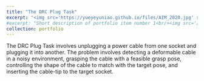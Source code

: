 ```yaml
---
title: "The DRC Plug Task"
excerpt: "<img src='https://yueyeyuniao.github.io/files/AIM_2020.jpg' style="max-width: 100%; height: auto; display: block; margin: 0 auto;"><br/><br/>The DRC Plug Task involves unplugging a power cable from one socket and plugging it into another. The problem involves detecting a deformable cable in a noisy environment, grasping the cable with a feasible grasp pose, controlling the shape of the cable to match with the target pose, and inserting the cable-tip to the target socket.<br/><br/><video style="max-width: 100%; height: auto; display: block; margin: 0 auto;" controls><source src='https://yueyeyuniao.github.io/files/AIM20_0422_VI_fi.mp4' type='video/mp4'> Your browser does not support the video tag.</video><br/><br/>[[publication-1](https://arxiv.org/pdf/2007.08083)][[publication-2](https://www.mdpi.com/2075-1702/8/3/46)][[code-1](https://github.com/yueyeyuniao/DRC_Plug_Task_Jaco_v2)][[code-2](https://github.com/yueyeyuniao/DRC_Plug_Task_Gen3)]"
#excerpt: "Short description of portfolio item number 1<br/><img src='/images/500x300.png'>"
collection: portfolio
---
```


The DRC Plug Task involves unplugging a power cable from one socket and plugging it into another. The problem involves detecting a deformable cable in a noisy environment, grasping the cable with a feasible grasp pose, controlling the shape of the cable to match with the target pose, and inserting the cable-tip to the target socket. 
